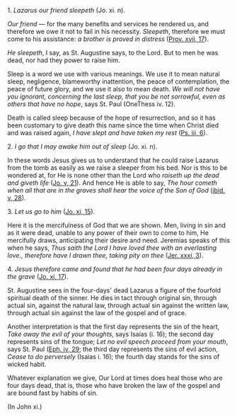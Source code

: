 
1\. _Lazarus our friend sleepeth_ (Jo. xi. n).

_Our friend_ — for the many benefits and services he rendered us, and therefore we owe it not to fail in his necessity. _Sleepeth_, therefore we must come to his assistance: _a brother is proved in distress_ ([Prov. xvii, 17](https://vulgata.online/bible/Prov.xvii?ed=DR2&vfn=DR2.Prov.xvii.17:vs)).

_He sleepeth_, I say, as St. Augustine says, to the Lord. But to men he was dead, nor had they power to raise him.

Sleep is a word we use with various meanings. We use it to mean natural sleep, negligence, blameworthy inattention, the peace of contemplation, the peace of future glory, and we use it also to mean death. _We will not have you ignorant, concerning the last sleep, that you be not sorrowful, even as others that have no hope_, says St. Paul (OneThess iv. 12).

Death is called sleep because of the hope of resurrection, and so it has been customary to give death this name since the time when Christ died and was raised again, _I have slept and have taken my rest_ ([Ps. iii, 6](https://vulgata.online/bible/Ps.iii?ed=DR2&vfn=DR2.Ps.iii.6:vs)).

2\. _I go that I may awake him out of sleep_ (Jo. xi. n).

In these words Jesus gives us to understand that he could raise Lazarus from the tomb as easily as we raise a sleeper from his bed. Nor is this to be wondered at, for He is none other than the Lord who _raiseth up the dead and giveth life_ ([Jo. v, 21](https://vulgata.online/bible/Jo.v?ed=DR2&vfn=DR2.Jo.v.21:vs)). And hence He is able to say, _The hour cometh when all that are in the graves shall hear the voice of the Son of God_ ([ibid. v, 28](https://vulgata.online/bible/ibid.v?ed=DR2&vfn=DR2.ibid.v.28:vs)).

3\. _Let us go to him_ ([Jo. xi, 15](https://vulgata.online/bible/Jo.xi?ed=DR2&vfn=DR2.Jo.xi.15:vs)).

Here it is the mercifulness of God that we are shown. Men, living in sin and as it were dead, unable to any power of their own to come to him, He mercifully draws, anticipating their desire and need. Jeremias speaks of this when he says, _Thus saith the Lord I have loved thee with an everlasting love., therefore have I drawn thee, taking pity on thee_ ([Jer. xxxi, 3](https://vulgata.online/bible/Jer.xxxi?ed=DR2&vfn=DR2.Jer.xxxi.3:vs)).

4\. _Jesus therefore came and found that he had been four days already in the grave_ ([Jo. xi, 17](https://vulgata.online/bible/Jo.xi?ed=DR2&vfn=DR2.Jo.xi.17:vs)).

St. Augustine sees in the four-days' dead Lazarus a figure of the fourfold spiritual death of the sinner. He dies in tact through original sin, through actual sin, against the natural law, through actual sin against the written law, through actual sin against the law of the gospel and of grace.

Another interpretation is that the first day represents the sin of the heart, _Take away the evil of your thoughts_, says Isaias (i. 16); the second day represents sins of the tongue; _Let no evil speech proceed from your mouth_, says St. Paul ([Eph. iv, 29](https://vulgata.online/bible/Eph.iv?ed=DR2&vfn=DR2.Eph.iv.29:vs); the third day represents the sins of evil action, _Cease to do perversely_ (Isaias i. 16); the fourth day stands for the sins of wicked habit.

Whatever explanation we give, Our Lord at times does heal those who are four days dead, that is, those who have broken the law of the gospel and are bound fast by habits of sin.

(In John xi.)

